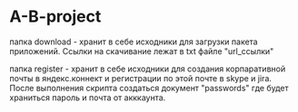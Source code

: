 # A-B-project

папка download - хранит в себе исходники для загрузки пакета приложений. Ссылки на скачивание лежат в txt файле "url_ссылки"

папка register - хранит в себе исходники для создания корпаративной почты в яндекс.коннект и регистрации по этой почте в skype и jira. После выполнения скрипта создаться документ "passwords" где будет храниться пароль и почта от акккаунта.
